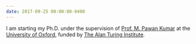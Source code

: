 ```yaml
---
date: 2017-09-25 00:00:00-0400
---
```


I am starting my Ph.D. under the supervision of <a href="http://mpawankumar.info/" target="_blank">Prof. M. Pawan Kumar</a> at the <a href="www.ox.ac.uk" target="_blank">University of Oxford</a>, funded by <a href="http://mpawankumar.info/" target="_blank">The Alan Turing Institute</a>.
